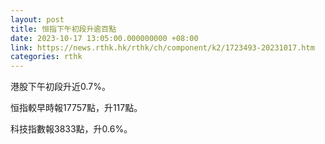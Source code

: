 ```yaml
---
layout: post
title: 恒指下午初段升逾百點
date: 2023-10-17 13:05:00.000000000 +08:00
link: https://news.rthk.hk/rthk/ch/component/k2/1723493-20231017.htm
categories: rthk
---
```


港股下午初段升近0.7%。

恒指較早時報17757點，升117點。

科技指數報3833點，升0.6%。
